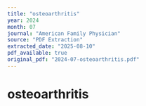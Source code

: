 ```yaml
---
title: "osteoarthritis"
year: 2024
month: 07
journal: "American Family Physician"
source: "PDF Extraction"
extracted_date: "2025-08-10"
pdf_available: true
original_pdf: "2024-07-osteoarthritis.pdf"
---
```


# osteoarthritis

